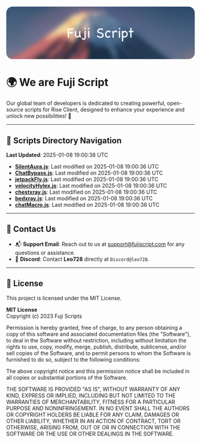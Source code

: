 ![Banner](.github/b.webp)

# 🌍 **We are Fuji Script**

Our global team of developers is dedicated to creating powerful, open-source scripts for Rise Client, designed to enhance your experience and unlock new possibilities! 🌟

---
<!-- SCRIPTS_NAVIGATION_START -->
## 📂 **Scripts Directory Navigation**

**Last Updated**: 2025-01-08 19:00:38 UTC

- **[SilentAura.js](scripts/SilentAura.js)**: Last modified on 2025-01-08 19:00:36 UTC
- **[ChatBypass.js](scripts/ChatBypass.js)**: Last modified on 2025-01-08 19:00:36 UTC
- **[jetpackFly.js](scripts/jetpackFly.js)**: Last modified on 2025-01-08 19:00:36 UTC
- **[velocityHylex.js](scripts/velocityHylex.js)**: Last modified on 2025-01-08 19:00:36 UTC
- **[chestxray.js](scripts/chestxray.js)**: Last modified on 2025-01-08 19:00:36 UTC
- **[bedxray.js](scripts/bedxray.js)**: Last modified on 2025-01-08 19:00:36 UTC
- **[chatMacro.js](scripts/chatMacro.js)**: Last modified on 2025-01-08 19:00:36 UTC

<!-- SCRIPTS_NAVIGATION_END -->

---

## 💬 **Contact Us**  
- 📬 **Support Email**: Reach out to us at [support@fujiscript.com](mailto:support@fujiscript.com) for any questions or assistance.  
- 💬 **Discord**: Contact **Leo728** directly at `Discord@leo728`.

---

## 📜 **License**

This project is licensed under the MIT License.  

**MIT License**  
Copyright (c) 2023 Fuji Scripts  

Permission is hereby granted, free of charge, to any person obtaining a copy of this software and associated documentation files (the "Software"), to deal in the Software without restriction, including without limitation the rights to use, copy, modify, merge, publish, distribute, sublicense, and/or sell copies of the Software, and to permit persons to whom the Software is furnished to do so, subject to the following conditions:  

The above copyright notice and this permission notice shall be included in all copies or substantial portions of the Software.  

THE SOFTWARE IS PROVIDED "AS IS", WITHOUT WARRANTY OF ANY KIND, EXPRESS OR IMPLIED, INCLUDING BUT NOT LIMITED TO THE WARRANTIES OF MERCHANTABILITY, FITNESS FOR A PARTICULAR PURPOSE AND NONINFRINGEMENT. IN NO EVENT SHALL THE AUTHORS OR COPYRIGHT HOLDERS BE LIABLE FOR ANY CLAIM, DAMAGES OR OTHER LIABILITY, WHETHER IN AN ACTION OF CONTRACT, TORT OR OTHERWISE, ARISING FROM, OUT OF OR IN CONNECTION WITH THE SOFTWARE OR THE USE OR OTHER DEALINGS IN THE SOFTWARE.  

